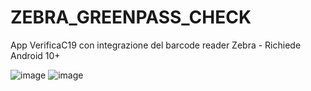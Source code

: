 # ZEBRA_GREENPASS_CHECK
App VerificaC19 con integrazione del barcode reader Zebra - Richiede Android 10+

![image](https://user-images.githubusercontent.com/11386676/138738556-5e7d25b7-84b2-43fa-b76e-be3fd53e510c.png)
![image](https://user-images.githubusercontent.com/11386676/138738603-5575fd79-de4f-4778-9e60-bc771352a1bb.png)
